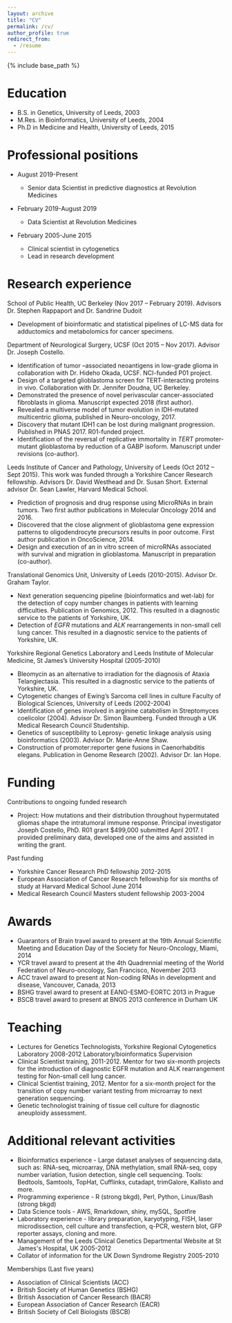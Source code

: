 ```yaml
---
layout: archive
title: "CV"
permalink: /cv/
author_profile: true
redirect_from:
  - /resume
---
```


{% include base_path %}

Education
======
* B.S. in Genetics, University of Leeds, 2003
* M.Res. in Bioinformatics, University of Leeds, 2004
* Ph.D in Medicine and Health, University of Leeds, 2015

Professional positions
======
* August 2019-Present
  * Senior data Scientist in predictive diagnostics at Revolution Medicines
  
* February 2019-August 2019
  * Data Scientist at Revolution Medicines

* February 2005-June 2015
  * Clinical scientist in cytogenetics
  * Lead in research development
  
Research experience
======
School of Public Health, UC Berkeley (Nov 2017 – February 2019). Advisors Dr. Stephen Rappaport and Dr. Sandrine Dudoit
* Development of bioinformatic and statistical pipelines of LC-MS data for adductomics and metabolomics for cancer specimens.


Department of Neurological Surgery, UCSF (Oct 2015 – Nov 2017). Advisor Dr. Joseph Costello.
* Identification of tumor –associated neoantigens in low-grade glioma in collaboration with Dr. Hideho Okada, UCSF. NCI-funded P01 project.
* Design of a targeted glioblastoma screen for TERT-interacting proteins in vivo. Collaboration with Dr. Jennifer Doudna, UC Berkeley. 
* Demonstrated the presence of novel perivascular cancer-associated fibroblasts in glioma. Manuscript expected 2018 (first author).
* Revealed a multiverse model of tumor evolution in IDH-mutated multicentric glioma, published in Neuro-oncology, 2017.
* Discovery that mutant IDH1 can be lost during malignant progression. Published in PNAS 2017. R01-funded project.
* Identification of the reversal of replicative immortality in *TERT* promoter-mutant glioblastoma by reduction of a GABP isoform. Manuscript under revisions (co-author).


Leeds Institute of Cancer and Pathology, University of Leeds (Oct 2012 – Sept 2015). This work was funded through a Yorkshire Cancer Research fellowship. Advisors Dr. David Westhead and Dr. Susan Short. External advisor Dr. Sean Lawler, Harvard Medical School.
* Prediction of prognosis and drug response using MicroRNAs in brain tumors. Two first author publications in Molecular Oncology 2014 and 2016.
* Discovered that the close alignment of glioblastoma gene expression patterns to oligodendrocyte precursors results in poor outcome. First author publication in OncoScience, 2014.
* Design and execution of an in vitro screen of microRNAs associated with survival and migration in glioblastoma. Manuscript in preparation (co-author).


Translational Genomics Unit, University of Leeds (2010-2015). Advisor Dr. Graham Taylor.
* Next generation sequencing pipeline (bioinformatics and wet-lab) for the detection of copy number changes in patients with learning difficulties. Publication in Genomics, 2012. This resulted in a diagnostic service to the patients of Yorkshire, UK.
* Detection of *EGFR* mutations and *ALK* rearrangements in non-small cell lung cancer. This resulted in a diagnostic service to the patients of Yorkshire, UK.


Yorkshire Regional Genetics Laboratory and Leeds Institute of Molecular Medicine, St James’s University Hospital (2005-2010)
* Bleomycin as an alternative to irradiation for the diagnosis of Ataxia Telangiectasia. This resulted in a diagnostic service to the patients of Yorkshire, UK.
* Cytogenetic changes of Ewing’s Sarcoma cell lines in culture
Faculty of Biological Sciences, University of Leeds (2002-2004)
* Identification of genes involved in arginine catabolism in Streptomyces coelicolor (2004). Advisor Dr. Simon Baumberg. Funded through a UK Medical Research Council Studentship.
* Genetics of susceptibility to Leprosy- genetic linkage analysis using bioinformatics (2003). Advisor Dr. Marie-Anne Shaw.
* Construction of promoter:reporter gene fusions in Caenorhabditis elegans. Publication in Genome Research (2002). Advisor Dr. Ian Hope.

Funding
======
Contributions to ongoing funded research
* Project: How mutations and their distribution throughout hypermutated gliomas shape the intratumoral immune response. Principal investigator Joseph Costello, PhD. R01 grant $499,000 submitted April 2017. I provided preliminary data, developed one of the aims and assisted in writing the grant.

Past funding
* Yorkshire Cancer Research PhD fellowship 2012-2015
* European Association of Cancer Research fellowship for six months of study at Harvard Medical School June 2014
* Medical Research Council Masters student fellowship 2003-2004

Awards
======
* Guarantors of Brain travel award to present at the 19th Annual Scientific Meeting and Education Day of the Society for Neuro-Oncology, Miami, 2014
* YCR travel award to present at the 4th Quadrennial meeting of the World Federation of Neuro-oncology, San Francisco, November 2013
* ACC travel award to present at Non-coding RNAs in development and disease, Vancouver, Canada, 2013
* BSHG travel award to present at EANO-ESMO-EORTC 2013 in Prague
* BSCB travel award to present at BNOS 2013 conference in Durham UK

Teaching
======
* Lectures for Genetics Technologists, Yorkshire Regional Cytogenetics Laboratory 2008-2012
Laboratory/bioinformatics Supervision
* Clinical Scientist training, 2011-2012. Mentor for two six-month projects for the introduction of diagnostic EGFR mutation and ALK rearrangement testing for Non-small cell lung cancer. 
* Clinical Scientist training, 2012. Mentor for a six-month project for the transition of copy number variant testing from microarray to next generation sequencing.
* Genetic technologist training of tissue cell culture for diagnostic aneuploidy assessment.

Additional relevant activities
======
* Bioinformatics experience - Large dataset analyses of sequencing data, such as: RNA-seq, microarray, DNA methylation, small RNA-seq, copy number variation, fusion detection, single cell sequencing. Tools: Bedtools, Samtools, TopHat, Cufflinks, cutadapt, trimGalore, Kallisto and more.
* Programming experience - R (strong bkgd), Perl, Python, Linux/Bash (strong bkgd)
* Data Science tools - AWS, Rmarkdown, shiny, mySQL, Spotfire
* Laboratory experience - library preparation, karyotyping, FISH, laser microdissection, cell culture and transfection, q-PCR, western blot, GFP reporter assays, cloning and more.
* Management of the Leeds Clinical Genetics Departmental Website at St James's Hospital, UK 2005-2012
* Collator of information for the UK Down Syndrome Registry 2005-2010

Memberships (Last five years)
* Association of Clinical Scientists (ACC)
* British Society of Human Genetics (BSHG)
* British Association of Cancer Research (BACR)
* European Association of Cancer Research (EACR)
* British Society of Cell Biologists (BSCB)

